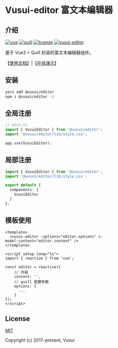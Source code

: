 # Vusui-editor 富文本编辑器

## 介绍

[![vue](https://img.shields.io/badge/vue-3.2.37-brightgreen.svg)](https://cn.vuejs.org/)
[![quill](https://img.shields.io/badge/quill-1.3.7-brightgreen.svg)](https://quilljs.com/)
[![license](https://img.shields.io/github/license/mashape/apistatus.svg)](https://github.com/vusui/vusui-admin-template/blob/main/LICENSE)
[![vusui-editor](https://img.shields.io/github/stars/vusui/vusui-editor.svg?style=social&label=Stars)](https://github.com/vusui/vusui-editor)

基于 Vue3 + Quill 封装的富文本编辑器组件。

【[使用文档](https://www.vusui.com/editor)】|【[在线演示](https://www.vusui.com/editor/docs/guide/demo.html)】

## 安装

```bash
yarn add @vusui/editor
npm i @vusui/editor -S
```

## 全局注册

```ts
// main.ts
import { VusuiEditor } from '@vusui/editor';
import '@vusui/editor/lib/style.css';

app.use(VusuiEditor);
```

## 局部注册

```ts
import { VusuiEditor } from '@vusui/editor';
import '@vusui/editor/lib/style.css';

export default {
  components: {
    VusuiEditor
  }
};
```

## 模板使用

```vue
<template>
  <vusui-editor :options="editor.options" v-model:content="editor.content" />
</template>

<script setup lang="ts">
import { reactive } from 'vue';

const editor = reactive({
    // 内容
    content: '',
    // quill 配置参数
    options: {
      ...
    }
});
</script>
```

## License

[MIT](http://opensource.org/licenses/MIT)

Copyright (c) 2017-present, Vusui
